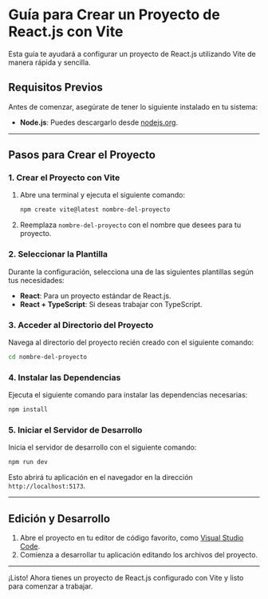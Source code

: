 
# Guía para Crear un Proyecto de React.js con Vite

Esta guía te ayudará a configurar un proyecto de React.js utilizando Vite de manera rápida y sencilla.

## Requisitos Previos

Antes de comenzar, asegúrate de tener lo siguiente instalado en tu sistema:

- **Node.js**: Puedes descargarlo desde [nodejs.org](https://nodejs.org).

---

## Pasos para Crear el Proyecto

### 1. Crear el Proyecto con Vite

1. Abre una terminal y ejecuta el siguiente comando:
    ```bash
    npm create vite@latest nombre-del-proyecto
    ```
2. Reemplaza `nombre-del-proyecto` con el nombre que desees para tu proyecto.

### 2. Seleccionar la Plantilla

Durante la configuración, selecciona una de las siguientes plantillas según tus necesidades:

- **React**: Para un proyecto estándar de React.js.
- **React + TypeScript**: Si deseas trabajar con TypeScript.

### 3. Acceder al Directorio del Proyecto

Navega al directorio del proyecto recién creado con el siguiente comando:
```bash
cd nombre-del-proyecto
```

### 4. Instalar las Dependencias

Ejecuta el siguiente comando para instalar las dependencias necesarias:
```bash
npm install
```

### 5. Iniciar el Servidor de Desarrollo

Inicia el servidor de desarrollo con el siguiente comando:
```bash
npm run dev
```

Esto abrirá tu aplicación en el navegador en la dirección `http://localhost:5173`.

---

## Edición y Desarrollo

1. Abre el proyecto en tu editor de código favorito, como [Visual Studio Code](https://code.visualstudio.com/).
2. Comienza a desarrollar tu aplicación editando los archivos del proyecto.

---

¡Listo! Ahora tienes un proyecto de React.js configurado con Vite y listo para comenzar a trabajar.
